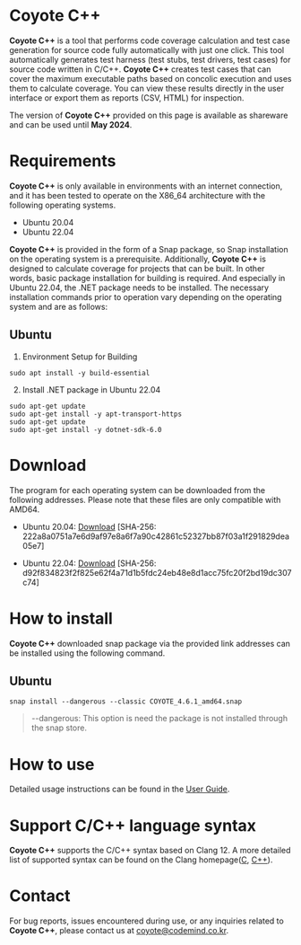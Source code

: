 # Coyote C++

**Coyote C++** is a tool that performs code coverage calculation and test case generation for source code fully automatically with just one click. This tool automatically generates test harness (test stubs, test drivers, test cases) for source code written in C/C++. **Coyote C++** creates test cases that can cover the maximum executable paths based on concolic execution and uses them to calculate coverage. You can view these results directly in the user interface or export them as reports (CSV, HTML) for inspection.

The version of **Coyote C++** provided on this page is available as shareware and can be used until **May 2024**.

# Requirements
**Coyote C++** is only available in environments with an internet connection, and it has been tested to operate on the X86_64 architecture with the following operating systems.
- Ubuntu 20.04
- Ubuntu 22.04

**Coyote C++** is provided in the form of a Snap package, so Snap installation on the operating system is a prerequisite. Additionally, **Coyote C++** is designed to calculate coverage for projects that can be built. In other words, basic package installation for building is required. And especially in Ubuntu 22.04, the .NET package needs to be installed. The necessary installation commands prior to operation vary depending on the operating system and are as follows:

## Ubuntu
1) Environment Setup for Building
```
sudo apt install -y build-essential
```
2) Install .NET package in Ubuntu 22.04
```
sudo apt-get update
sudo apt-get install -y apt-transport-https
sudo apt-get update
sudo apt-get install -y dotnet-sdk-6.0
```

# Download
The program for each operating system can be downloaded from the following addresses. Please note that these files are only compatible with AMD64. 

- Ubuntu 20.04: [Download](https://coyotemanager.blob.core.windows.net/coyote/COYOTE_4.6.1_ubuntu20.snap) [SHA-256: 222a8a0751a7e6d9af97e8a6f7a90c42861c52327bb87f03a1f291829dea05e7]

- Ubuntu 22.04: [Download](https://coyotemanager.blob.core.windows.net/coyote/COYOTE_4.6.1_ubuntu22.snap) [SHA-256: d92f834823f2f825e62f4a71d1b5fdc24eb48e8d1acc75fc20f2bd19dc307c74]

# How to install
**Coyote C++** downloaded snap package via the provided link addresses can be installed using the following command. 

## Ubuntu
```
snap install --dangerous --classic COYOTE_4.6.1_amd64.snap
```
>--dangerous: This option is need the package is not installed through the snap store.

# How to use
Detailed usage instructions can be found in the [User Guide](https://coyotemanager.blob.core.windows.net/coyote/COYOTE_C++_User_Guide.pdf).

# Support C/C++ language syntax
**Coyote C++** supports the C/C++ syntax based on Clang 12. A more detailed list of supported syntax can be found on the Clang homepage([C](https://clang.llvm.org/c_status.html), [C++](https://clang.llvm.org/cxx_status.html)).

# Contact
For bug reports, issues encountered during use, or any inquiries related to **Coyote C++**, please contact us at coyote@codemind.co.kr.
